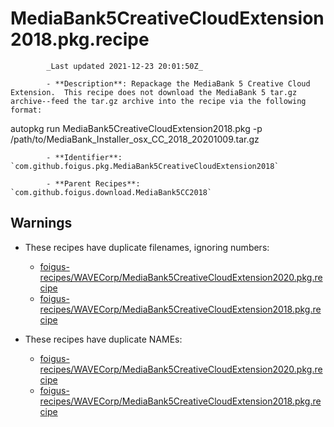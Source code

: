 # MediaBank5CreativeCloudExtension2018.pkg.recipe

            _Last updated 2021-12-23 20:01:50Z_

            - **Description**: Repackage the MediaBank 5 Creative Cloud Extension.  This recipe does not download the MediaBank 5 tar.gz archive--feed the tar.gz archive into the recipe via the following format:

autopkg run MediaBank5CreativeCloudExtension2018.pkg -p /path/to/MediaBank_Installer_osx_CC_2018_20201009.tar.gz

            - **Identifier**: `com.github.foigus.pkg.MediaBank5CreativeCloudExtension2018`

            - **Parent Recipes**: `com.github.foigus.download.MediaBank5CC2018`


## Warnings

- These recipes have duplicate filenames, ignoring numbers:
    - [foigus-recipes/WAVECorp/MediaBank5CreativeCloudExtension2020.pkg.recipe](/autopkg-dupe-tracker/foigus-recipes/WAVECorp/MediaBank5CreativeCloudExtension2020.pkg.recipe)
    - [foigus-recipes/WAVECorp/MediaBank5CreativeCloudExtension2018.pkg.recipe](/autopkg-dupe-tracker/foigus-recipes/WAVECorp/MediaBank5CreativeCloudExtension2018.pkg.recipe)

- These recipes have duplicate NAMEs:
    - [foigus-recipes/WAVECorp/MediaBank5CreativeCloudExtension2020.pkg.recipe](/autopkg-dupe-tracker/foigus-recipes/WAVECorp/MediaBank5CreativeCloudExtension2020.pkg.recipe)
    - [foigus-recipes/WAVECorp/MediaBank5CreativeCloudExtension2018.pkg.recipe](/autopkg-dupe-tracker/foigus-recipes/WAVECorp/MediaBank5CreativeCloudExtension2018.pkg.recipe)